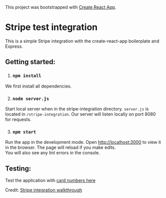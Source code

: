 This project was bootstrapped with [Create React App](https://github.com/facebook/create-react-app).

# Stripe test integration

This is a simple Stripe integration with the create-react-app boilerplate and Express.

## Getting started:

1. ### `npm install`
We first install all dependencies.


2. ### `node server.js`
Start local server when in the stripe-integration directory. `server.js` is located in `/stripe-integration`. Our server will listen locally on port 8080 for requests.


3. ### `npm start`
Run the app in the development mode. Open [http://localhost:3000](http://localhost:3000) to view it in the browser.
The page will reload if you make edits.<br />
You will also see any lint errors in the console.


## Testing:
Test the application with [card numbers here](https://stripe.com/docs/testing)

Credit: [Stripe integration walkthrough](https://stripe.com/docs/recipes/elements-react)